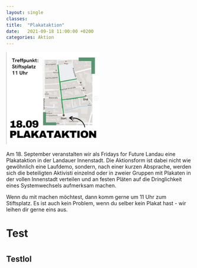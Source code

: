 ```yaml
---
layout: single
classes: 
title:  "Plakataktion"
date:   2021-09-18 11:00:00 +0200
categories: Aktion
---
```


<img src="assets/images/Plakataktion SharePic.PNG" alt="Plakataktion SharePic" height="50%" width="50%">

Am 18. September veranstalten wir als Fridays for Future Landau eine Plakataktion in der Landauer Innenstadt. Die Aktionsform ist dabei nicht wie gewöhnlich eine Laufdemo, sondern, nach einer kurzen Absprache, werden sich die beteiligten Aktivisti einzelnd oder in zweier Gruppen mit Plakaten in der vollen Innenstadt verteilen und an festen Pläten auf die Dringlichkeit eines Systemwechsels aufmerksam machen. 
<p></p>
Wenn du mit machen möchtest, dann komm gerne um 11 Uhr zum Stiftsplatz. Es ist auch kein Problem, wenn du selber kein Plakat hast - wir leihen dir gerne eins aus. 

<h1>Test<h1>
  <h2>Testlol<h2>
  
